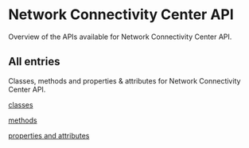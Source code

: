 [
This is a templated file. Adding content to this file may result in it being
reverted. Instead, if you want to place additional content, create an
"overview_content.md" file in `docs/` directory. The Sphinx tool will
pick up on the content and merge the content.
]: #

# Network Connectivity Center API

Overview of the APIs available for Network Connectivity Center API.

## All entries

Classes, methods and properties & attributes for
Network Connectivity Center API.

[classes](https://cloud.google.com/python/docs/reference/networkconnectivity/latest/summary_class.html)

[methods](https://cloud.google.com/python/docs/reference/networkconnectivity/latest/summary_method.html)

[properties and
attributes](https://cloud.google.com/python/docs/reference/networkconnectivity/latest/summary_property.html)
